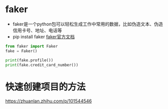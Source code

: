
# faker

- faker是一个python包可以轻松生成工作中常用的数据，比如伪造文本、伪造信用卡号、地址、电话等
- pip install faker
[faker官方文档](https://faker.readthedocs.io/en/master/)

```python
from faker import Faker
fake = Faker()

print(fake.profile())
print(fake.credit_card_number())
```

# 快速创建项目的方法

https://zhuanlan.zhihu.com/p/101544546
